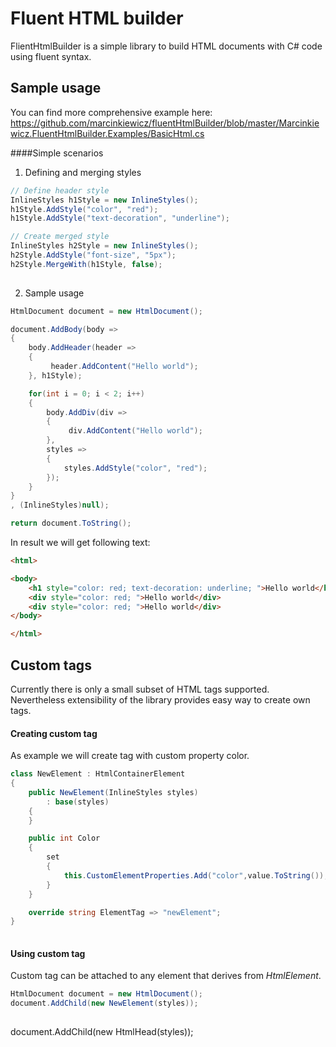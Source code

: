 # Fluent HTML builder

FlientHtmlBuilder is a simple library to build HTML documents with C# code using fluent syntax.


## Sample usage

You can find more comprehensive example here:
https://github.com/marcinkiewicz/fluentHtmlBuilder/blob/master/Marcinkiewicz.FluentHtmlBuilder.Examples/BasicHtml.cs

####Simple scenarios

1. Defining and merging styles

```csharp
// Define header style
InlineStyles h1Style = new InlineStyles();
h1Style.AddStyle("color", "red");
h1Style.AddStyle("text-decoration", "underline");

// Create merged style
InlineStyles h2Style = new InlineStyles();
h2Style.AddStyle("font-size", "5px");
h2Style.MergeWith(h1Style, false);
    
```

2. Sample usage


```csharp
HtmlDocument document = new HtmlDocument();

document.AddBody(body =>
{
    body.AddHeader(header =>
    {
         header.AddContent("Hello world");
    }, h1Style);

	for(int i = 0; i < 2; i++)
	{
	    body.AddDiv(div =>
	    {
	         div.AddContent("Hello world");
	    },
	    styles => 
	    {
	        styles.AddStyle("color", "red");
	    });
    }
}
, (InlineStyles)null);  

return document.ToString();

```

In result we will get following text:

```html
<html>

<body>
    <h1 style="color: red; text-decoration: underline; ">Hello world</h1>
    <div style="color: red; ">Hello world</div>
    <div style="color: red; ">Hello world</div>
</body>

</html>
```


## Custom tags
Currently there is only a small subset of HTML tags supported. Nevertheless extensibility of the library provides easy way to create own tags.

#### Creating custom tag
As example we will create <mat-icon></mat-icon> tag with custom property color.


```csharp
class NewElement : HtmlContainerElement
{
    public NewElement(InlineStyles styles)
        : base(styles)
    {
    }

    public int Color
    {
        set
        {
            this.CustomElementProperties.Add("color",value.ToString());
        }
    }

    override string ElementTag => "newElement";
}
    
```

#### Using custom tag
Custom tag can be attached to any element that derives from *HtmlElement*.
  
```csharp
HtmlDocument document = new HtmlDocument();
document.AddChild(new NewElement(styles));
    
```

document.AddChild(new HtmlHead(styles));
